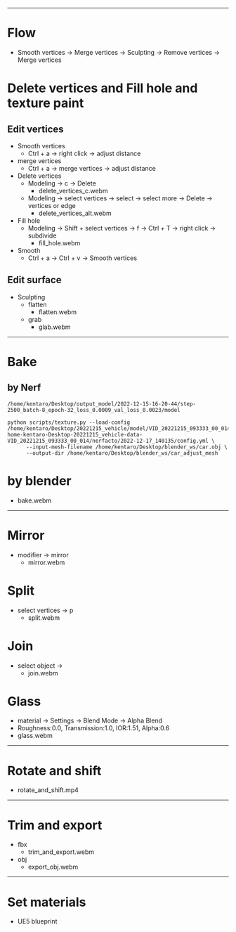 ----------
# Flow
- Smooth vertices -> Merge vertices -> Sculpting -> Remove vertices -> Merge vertices

# Delete vertices and Fill hole and texture paint
## Edit vertices
- Smooth vertices
  - Ctrl + a -> right click -> adjust distance
- merge vertices
  - Ctrl + a -> merge vertices -> adjust distance
- Delete vertices
  - Modeling -> c -> Delete
    - delete_vertices_c.webm
  - Modeling -> select vertices -> select -> select more -> Delete -> vertices or edge
    - delete_vertices_alt.webm
- Fill hole
  - Modeling -> Shift + select vertices -> f -> Ctrl + T -> right click -> subdivide
    - fill_hole.webm
- Smooth
  - Ctrl + a -> Ctrl + v -> Smooth vertices

## Edit surface
- Sculpting
  - flatten
    - flatten.webm
  - grab
    - glab.webm

--------------

# Bake

## by Nerf
```shell
/home/kentaro/Desktop/output_model/2022-12-15-16-20-44/step-2500_batch-8_epoch-32_loss_0.0009_val_loss_0.0023/model

python scripts/texture.py --load-config /home/kentaro/Desktop/20221215_vehicle/model/VID_20221215_093333_00_014/-home-kentaro-Desktop-20221215_vehicle-data-VID_20221215_093333_00_014/nerfacto/2022-12-17_140135/config.yml \
      --input-mesh-filename /home/kentaro/Desktop/blender_ws/car.obj \
      --output-dir /home/kentaro/Desktop/blender_ws/car_adjust_mesh
```

# by blender
- bake.webm

----------------

# Mirror
- modifier -> mirror
  - mirror.webm

# Split
- select vertices -> p
  - split.webm

# Join
- select object -> 
  - join.webm

# Glass
- material -> Settings -> Blend Mode -> Alpha Blend
- Roughness:0.0, Transmission:1.0, IOR:1.51, Alpha:0.6
- glass.webm
----------------

# Rotate and shift
- rotate_and_shift.mp4

----------------

# Trim and export
- fbx
  - trim_and_export.webm
- obj
  - export_obj.webm

----------------

# Set materials

- UE5 blueprint